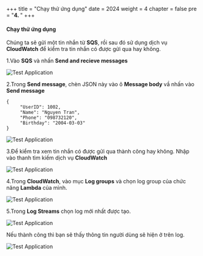 +++
title = "Chạy thử ứng dụng"
date = 2024
weight = 4
chapter = false
pre = "<b>4. </b>"
+++

#### Chạy thử ứng dụng

Chúng ta sẽ gửi một tin nhắn từ **SQS**, rồi sau đó sử dụng dịch vụ **CloudWatch** để kiểm tra tin nhắn có được gửi qua hay không.

1.Vào **SQS** và nhấn **Send and recieve messages**

  ![Test Application](../../images/4/4.1.png)

2.Trong **Send message**, chèn JSON này vào ô **Message body** vầ nhấn vào **Send message**

```
{
     "UserID": 1002,
     "Name": "Nguyen Tran",
     "Phone": "098732120",
     "Birthday": "2004-03-03"
}
```

  ![Test Application](../../images/4/4.2.png)

3.Để kiểm tra xem tin nhắn có được gửi qua thành công hay không. Nhập vào thanh tìm kiếm dịch vụ **CloudWatch**

  ![Test Application](../../images/4/4.3.png)

4.Trong **CloudWatch**, vào mục **Log groups** và chọn log group của chức năng **Lambda** của mình.

  ![Test Application](../../images/4/4.4.png)

5.Trong **Log Streams** chọn log mới nhất được tạo.
  
  ![Test Application](../../images/4/4.5.png)
  
  Nếu thành công thì bạn sẽ thấy thông tin người dùng sẽ hiện ở trên log.

  ![Test Application](../../images/4/4.6.png)